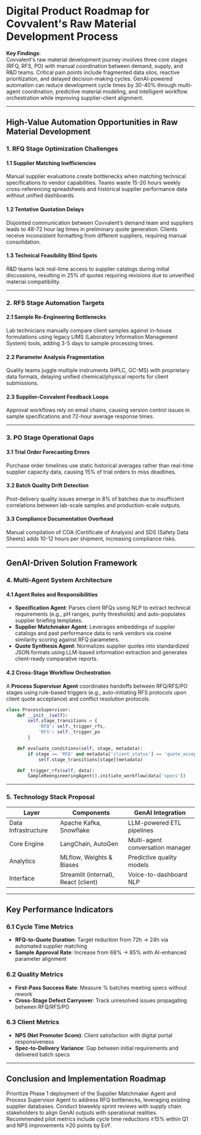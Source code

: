 # Digital Product Roadmap for Covvalent's Raw Material Development Process  
**Key Findings**:  
Covvalent's raw material development journey involves three core stages (RFQ, RFS, PO) with manual coordination between demand, supply, and R&D teams. Critical pain points include fragmented data silos, reactive prioritization, and delayed decision-making cycles. GenAI-powered automation can reduce development cycle times by 30-40% through multi-agent coordination, predictive material modeling, and intelligent workflow orchestration while improving supplier-client alignment.  

---

## High-Value Automation Opportunities in Raw Material Development  

### 1. RFQ Stage Optimization Challenges  
#### 1.1 Supplier Matching Inefficiencies  
Manual supplier evaluations create bottlenecks when matching technical specifications to vendor capabilities. Teams waste 15-20 hours weekly cross-referencing spreadsheets and historical supplier performance data without unified dashboards.  

#### 1.2 Tentative Quotation Delays  
Disjointed communication between Covvalent’s demand team and suppliers leads to 48-72 hour lag times in preliminary quote generation. Clients receive inconsistent formatting from different suppliers, requiring manual consolidation.  

#### 1.3 Technical Feasibility Blind Spots  
R&D teams lack real-time access to supplier catalogs during initial discussions, resulting in 25% of quotes requiring revisions due to unverified material compatibility.  

---

### 2. RFS Stage Automation Targets  
#### 2.1 Sample Re-Engineering Bottlenecks  
Lab technicians manually compare client samples against in-house formulations using legacy LIMS (Laboratory Information Management System) tools, adding 3-5 days to sample processing times.  

#### 2.2 Parameter Analysis Fragmentation  
Quality teams juggle multiple instruments (HPLC, GC-MS) with proprietary data formats, delaying unified chemical/physical reports for client submissions.  

#### 2.3 Supplier-Covvalent Feedback Loops  
Approval workflows rely on email chains, causing version control issues in sample specifications and 72-hour average response times.  

---

### 3. PO Stage Operational Gaps  
#### 3.1 Trial Order Forecasting Errors  
Purchase order timelines use static historical averages rather than real-time supplier capacity data, causing 15% of trial orders to miss deadlines.  

#### 3.2 Batch Quality Drift Detection  
Post-delivery quality issues emerge in 8% of batches due to insufficient correlations between lab-scale samples and production-scale outputs.  

#### 3.3 Compliance Documentation Overhead  
Manual compilation of COA (Certificate of Analysis) and SDS (Safety Data Sheets) adds 10-12 hours per shipment, increasing compliance risks.  

---

## GenAI-Driven Solution Framework  

### 4. Multi-Agent System Architecture  
#### 4.1 Agent Roles and Responsibilities  
- **Specification Agent**: Parses client RFQs using NLP to extract technical requirements (e.g., pH ranges, purity thresholds) and auto-populates supplier briefing templates.  
- **Supplier Matchmaker Agent**: Leverages embeddings of supplier catalogs and past performance data to rank vendors via cosine similarity scoring against RFQ parameters.  
- **Quote Synthesis Agent**: Normalizes supplier quotes into standardized JSON formats using LLM-based information extraction and generates client-ready comparative reports.  

#### 4.2 Cross-Stage Workflow Orchestration  
A **Process Supervisor Agent** coordinates handoffs between RFQ/RFS/PO stages using rule-based triggers (e.g., auto-initiating RFS protocols upon client quote acceptance) and conflict resolution protocols.  

```python
class ProcessSupervisor:
    def __init__(self):
        self.stage_transitions = {
            'RFQ': self._trigger_rfs,
            'RFS': self._trigger_po
        }

    def evaluate_conditions(self, stage, metadata):
        if stage == 'RFQ' and metadata['client_status'] == 'quote_accepted':
            self.stage_transitions[stage](metadata)

    def _trigger_rfs(self, data):
        SampleReengineeringAgent().initiate_workflow(data['specs'])
```

---

### 5. Technology Stack Proposal  
| Layer              | Components                          | GenAI Integration                |  
|--------------------|-------------------------------------|-----------------------------------|  
| Data Infrastructure| Apache Kafka, Snowflake             | LLM-powered ETL pipelines         |  
| Core Engine        | LangChain, AutoGen                  | Multi-agent conversation manager |  
| Analytics          | MLflow, Weights & Biases            | Predictive quality models         |  
| Interface          | Streamlit (internal), React (client)| Voice-to-dashboard NLP            |  

---

## Key Performance Indicators  
### 6.1 Cycle Time Metrics  
- **RFQ-to-Quote Duration**: Target reduction from 72h → 24h via automated supplier matching  
- **Sample Approval Rate**: Increase from 68% → 85% with AI-enhanced parameter alignment  

### 6.2 Quality Metrics  
- **First-Pass Success Rate**: Measure % batches meeting specs without rework  
- **Cross-Stage Defect Carryover**: Track unresolved issues propagating between RFQ/RFS/PO  

### 6.3 Client Metrics  
- **NPS (Net Promoter Score)**: Client satisfaction with digital portal responsiveness  
- **Spec-to-Delivery Variance**: Gap between initial requirements and delivered batch specs  

---

## Conclusion and Implementation Roadmap  
Prioritize Phase 1 deployment of the Supplier Matchmaker Agent and Process Supervisor Agent to address RFQ bottlenecks, leveraging existing supplier databases. Conduct biweekly sprint reviews with supply chain stakeholders to align GenAI outputs with operational realities. Recommended pilot metrics include cycle time reductions ≥15% within Q1 and NPS improvements ≥20 points by EoY.
